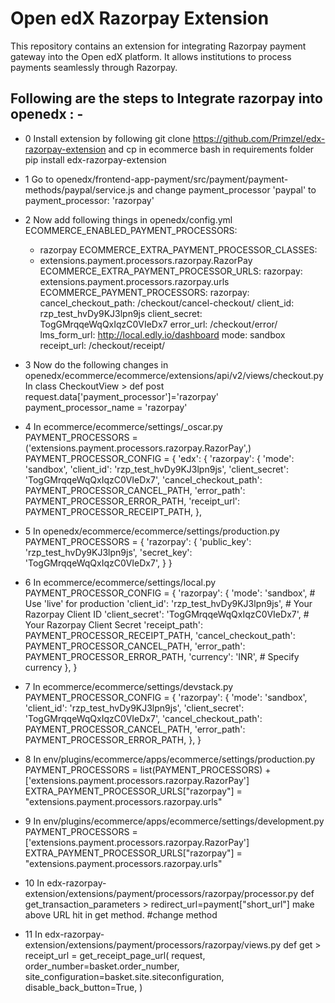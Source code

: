 # Open edX Razorpay Extension

This repository contains an extension for integrating Razorpay payment gateway into the Open edX platform. It allows institutions to process payments seamlessly through Razorpay.

## Following are the steps to Integrate razorpay into openedx : - 
- 0 Install extension by following
    git clone https://github.com/Primzel/edx-razorpay-extension and cp in ecommerce bash in requirements folder
    pip install edx-razorpay-extension
   
- 1 Go to openedx/frontend-app-payment/src/payment/payment-methods/paypal/service.js and change payment_processor
   'paypal' to payment_processor: 'razorpay'
  
- 2 Now add following things in openedx/config.yml
    ECOMMERCE_ENABLED_PAYMENT_PROCESSORS:
    - razorpay
    ECOMMERCE_EXTRA_PAYMENT_PROCESSOR_CLASSES:
    - extensions.payment.processors.razorpay.RazorPay
    ECOMMERCE_EXTRA_PAYMENT_PROCESSOR_URLS:
      razorpay: extensions.payment.processors.razorpay.urls
    ECOMMERCE_PAYMENT_PROCESSORS:
      razorpay:
        cancel_checkout_path: /checkout/cancel-checkout/
        client_id: rzp_test_hvDy9KJ3lpn9js
        client_secret: TogGMrqqeWqQxIqzC0VIeDx7
        error_url: /checkout/error/
        lms_form_url: http://local.edly.io/dashboard
        mode: sandbox
        receipt_url: /checkout/receipt/
      
- 3 Now do the following changes in openedx/ecommerce/ecommerce/extensions/api/v2/views/checkout.py
    In class CheckoutView > def post 
      request.data['payment_processor']='razorpay'
      payment_processor_name = 'razorpay'

- 4 In ecommerce/ecommerce/settings/_oscar.py
    PAYMENT_PROCESSORS = ('extensions.payment.processors.razorpay.RazorPay',)
    PAYMENT_PROCESSOR_CONFIG = {
      'edx': {
        'razorpay': {
            'mode': 'sandbox',
            'client_id': 'rzp_test_hvDy9KJ3lpn9js',
            'client_secret': 'TogGMrqqeWqQxIqzC0VIeDx7',
            'cancel_checkout_path': PAYMENT_PROCESSOR_CANCEL_PATH,
            'error_path': PAYMENT_PROCESSOR_ERROR_PATH,
            'receipt_url': PAYMENT_PROCESSOR_RECEIPT_PATH,
        },

- 5 In openedx/ecommerce/ecommerce/settings/production.py
    PAYMENT_PROCESSORS = {
      'razorpay': {
        'public_key': 'rzp_test_hvDy9KJ3lpn9js',
        'secret_key': 'TogGMrqqeWqQxIqzC0VIeDx7',
       }
    }

- 6 In ecommerce/ecommerce/settings/local.py
    PAYMENT_PROCESSOR_CONFIG = {
      'razorpay': {
            'mode': 'sandbox',  # Use 'live' for production
            'client_id': 'rzp_test_hvDy9KJ3lpn9js',  # Your Razorpay Client ID
            'client_secret': 'TogGMrqqeWqQxIqzC0VIeDx7',  # Your Razorpay Client Secret
            'receipt_path': PAYMENT_PROCESSOR_RECEIPT_PATH,
            'cancel_checkout_path': PAYMENT_PROCESSOR_CANCEL_PATH,
            'error_path': PAYMENT_PROCESSOR_ERROR_PATH,
            'currency': 'INR',  # Specify currency
        },
    }

- 7 In ecommerce/ecommerce/settings/devstack.py
    PAYMENT_PROCESSOR_CONFIG = {
      'razorpay': {
            'mode': 'sandbox',
            'client_id': 'rzp_test_hvDy9KJ3lpn9js',
            'client_secret': 'TogGMrqqeWqQxIqzC0VIeDx7',
            'cancel_checkout_path': PAYMENT_PROCESSOR_CANCEL_PATH,
            'error_path': PAYMENT_PROCESSOR_ERROR_PATH,
        },
    }

- 8 In env/plugins/ecommerce/apps/ecommerce/settings/production.py
    PAYMENT_PROCESSORS = list(PAYMENT_PROCESSORS) + ['extensions.payment.processors.razorpay.RazorPay']
    EXTRA_PAYMENT_PROCESSOR_URLS["razorpay"] = "extensions.payment.processors.razorpay.urls"

- 9 In env/plugins/ecommerce/apps/ecommerce/settings/development.py
    PAYMENT_PROCESSORS = ['extensions.payment.processors.razorpay.RazorPay']
    EXTRA_PAYMENT_PROCESSOR_URLS["razorpay"] = "extensions.payment.processors.razorpay.urls"

- 10 In edx-razorpay-extension/extensions/payment/processors/razorpay/processor.py
     def get_transaction_parameters >
       redirect_url=payment["short_url"] 
     make above URL hit in get method. #change method 

- 11 In edx-razorpay-extension/extensions/payment/processors/razorpay/views.py
     def get > 
       receipt_url = get_receipt_page_url(
            request,
            order_number=basket.order_number,
            site_configuration=basket.site.siteconfiguration,
            disable_back_button=True,
        )

